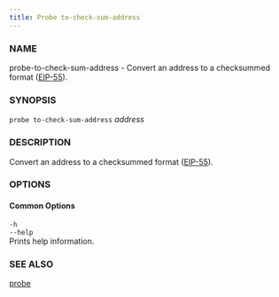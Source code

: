 ```yaml
---
title: Probe to-check-sum-address
---
```


### NAME

probe-to-check-sum-address - Convert an address to a checksummed format ([EIP-55][eip55]).

### SYNOPSIS

`probe to-check-sum-address` _address_

### DESCRIPTION

Convert an address to a checksummed format ([EIP-55][eip55]).

### OPTIONS

#### Common Options

`-h`  
`--help`  
Prints help information.

### SEE ALSO

[probe](./probe.md)

[eip55]: https://github.com/ethereum/EIPs/blob/master/EIPS/eip-55.md
